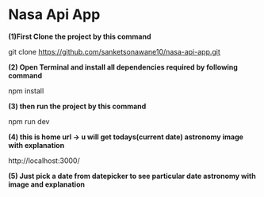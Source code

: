 

# Nasa Api App


**(1)First Clone the project by this command** 

  git clone https://github.com/sanketsonawane10/nasa-api-app.git 


**(2) Open Terminal and install all dependencies required by following command** 

  npm install

**(3) then run the project by this command** 

  npm run dev


**(4) this is home url -> u will get todays(current date) astronomy image with explanation**

http://localhost:3000/


**(5) Just pick a date from datepicker to see particular date astronomy with image and explanation**


